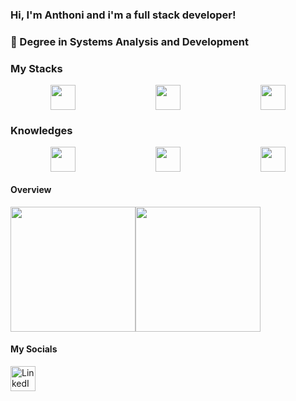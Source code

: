 ### Hi, I'm Anthoni and i'm a full stack developer!

### 📖 Degree in Systems Analysis and Development

### My Stacks
<div style="display: flex; justify-content: space-around;">
  <img src="https://cdn.jsdelivr.net/gh/devicons/devicon/icons/react/react-original.svg" width="40" height="40"/>
  <img src="https://cdn.jsdelivr.net/gh/devicons/devicon/icons/postgresql/postgresql-plain.svg" width="40" height="40"/>
  <img src="https://cdn.jsdelivr.net/gh/devicons/devicon/icons/java/java-plain.svg" width="40" height="40"/>
</div>

### Knowledges
<div style="display: flex; justify-content: space-around;">
  <img src="https://cdn.jsdelivr.net/gh/devicons/devicon@latest/icons/kubernetes/kubernetes-original.svg" width="40" height="40"/>
  <img src="https://cdn.jsdelivr.net/gh/devicons/devicon@latest/icons/docker/docker-original.svg" width="40" height="40"/>
  <img src="https://cdn.jsdelivr.net/gh/devicons/devicon@latest/icons/git/git-original.svg" width="40" height="40"/>
</div>

#### Overview
<div style="display: flex">
  <img src="https://github-readme-stats.vercel.app/api?username=Atessaroto&theme=dark&show_icons=true&hide_border=true&count_private=true" height="200px"/>
  <img src="https://github-readme-stats.vercel.app/api/top-langs/?username=Atessaroto&theme=dark&show_icons=true&hide_border=true&layout=compact" height="200px"/>
</div>

####  My Socials
<a href="https://www.linkedin.com/in/anthoni-t/" target="_blank">
  <img src="https://cdn.jsdelivr.net/gh/devicons/devicon/icons/linkedin/linkedin-original.svg" width="40" height="40" alt="LinkedIn"/>
</a>

